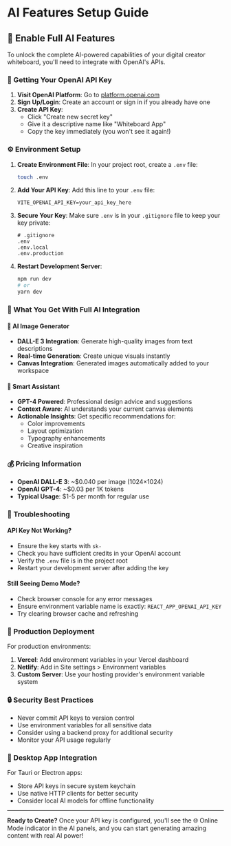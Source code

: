 # AI Features Setup Guide

## 🚀 Enable Full AI Features

To unlock the complete AI-powered capabilities of your digital creator whiteboard, you'll need to integrate with OpenAI's APIs.

### 🔑 Getting Your OpenAI API Key

1. **Visit OpenAI Platform**: Go to [platform.openai.com](https://platform.openai.com/api-keys)
2. **Sign Up/Login**: Create an account or sign in if you already have one
3. **Create API Key**: 
   - Click "Create new secret key"
   - Give it a descriptive name like "Whiteboard App"
   - Copy the key immediately (you won't see it again!)

### ⚙️ Environment Setup

1. **Create Environment File**: In your project root, create a `.env` file:
   ```bash
   touch .env
   ```

2. **Add Your API Key**: Add this line to your `.env` file:
   ```
   VITE_OPENAI_API_KEY=your_api_key_here
   ```

3. **Secure Your Key**: Make sure `.env` is in your `.gitignore` file to keep your key private:
   ```
   # .gitignore
   .env
   .env.local
   .env.production
   ```

4. **Restart Development Server**: 
   ```bash
   npm run dev
   # or
   yarn dev
   ```

### 🌟 What You Get With Full AI Integration

#### 🎨 AI Image Generator
- **DALL-E 3 Integration**: Generate high-quality images from text descriptions
- **Real-time Generation**: Create unique visuals instantly
- **Canvas Integration**: Generated images automatically added to your workspace

#### 🧠 Smart Assistant
- **GPT-4 Powered**: Professional design advice and suggestions
- **Context Aware**: AI understands your current canvas elements
- **Actionable Insights**: Get specific recommendations for:
  - Color improvements
  - Layout optimization
  - Typography enhancements
  - Creative inspiration

### 💰 Pricing Information

- **OpenAI DALL-E 3**: ~$0.040 per image (1024×1024)
- **OpenAI GPT-4**: ~$0.03 per 1K tokens
- **Typical Usage**: $1-5 per month for regular use

### 🔧 Troubleshooting

#### API Key Not Working?
- Ensure the key starts with `sk-`
- Check you have sufficient credits in your OpenAI account
- Verify the `.env` file is in the project root
- Restart your development server after adding the key

#### Still Seeing Demo Mode?
- Check browser console for any error messages
- Ensure environment variable name is exactly: `REACT_APP_OPENAI_API_KEY`
- Try clearing browser cache and refreshing

### 🏢 Production Deployment

For production environments:

1. **Vercel**: Add environment variables in your Vercel dashboard
2. **Netlify**: Add in Site settings > Environment variables
3. **Custom Server**: Use your hosting provider's environment variable system

### 🔒 Security Best Practices

- Never commit API keys to version control
- Use environment variables for all sensitive data
- Consider using a backend proxy for additional security
- Monitor your API usage regularly

### 📱 Desktop App Integration

For Tauri or Electron apps:
- Store API keys in secure system keychain
- Use native HTTP clients for better security
- Consider local AI models for offline functionality

---

**Ready to Create?** Once your API key is configured, you'll see the 🌐 Online Mode indicator in the AI panels, and you can start generating amazing content with real AI power!
